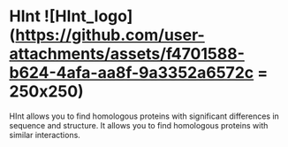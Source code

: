 # HInt ![HInt_logo](https://github.com/user-attachments/assets/f4701588-b624-4afa-aa8f-9a3352a6572c = 250x250)


HInt allows you to find homologous proteins with significant differences in sequence and structure.
It allows you to find homologous proteins with similar interactions.
